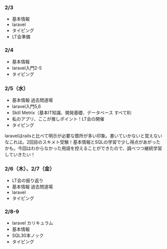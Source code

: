 ### 2/3 
* 基本情報
* laravel
* タイピング
* LT会準備

### 2/4
* 基本情報
* laravel入門2-5
* タイピング

### 2/5（水）
* 基本情報 過去問道場
* laravel入門5,6
* Skill Metrix（基本IT知識、開発基礎、データベース すべてB）
* 私のアプリ、ここが推しポイント！LT会の開催
* タイピング
  
laravelはrailsと比べて明示が必要な箇所が多い印象。書いていかないと覚えないなこれは。2回目のスキメト受験！基本情報とSQLの学習で少し得点があがったかも。今回はわからなかった用語を控えることができたので、調べつつ継続学習していきたい！

### 2/6（木）、2/7（金）
* LT会の振り返り
* 基本情報 過去問道場
* laravel
* タイピング

### 2/8-9
* laravel カリキュラム
* 基本情報
* SQL30本ノック
* タイピング

